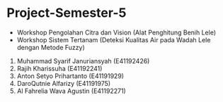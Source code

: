 # Project-Semester-5
- Workshop Pengolahan Citra dan Vision (Alat Penghitung Benih Lele)
- Workshop Sistem Tertanam (Deteksi Kualitas Air pada Wadah Lele dengan Metode Fuzzy)

1. Muhammad Syarif Januriansyah (E41192426)
2. Rajih Kharissuha (E41192241)
3. Anton Setyo Prihartanto (E41191929)
4. DaroQutnie Alfarizy (E41191975)
5. Al Fahrelia Wava Agustin (E41192271)
